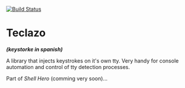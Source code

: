 [![Build Status](https://travis-ci.org/xenomuta/teclazo.png?branch=master)](https://travis-ci.org/xenomuta/teclazo)
# Teclazo 
**_(keystorke in spanish)_**

A library that injects keystrokes on it's own tty.
Very handy for console automation and control of tty detection processes.

Part of *Shell Hero* (comming very soon)...
